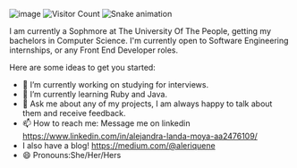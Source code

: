 ![image](https://user-images.githubusercontent.com/98127121/228988522-6edbdba6-cd89-46f4-b0ea-bc2c31eab090.png)
                   ![Visitor Count](https://profile-counter.glitch.me/{aleLanda-rq}/count.svg)
![Snake animation](https://github.com/aleLanda-rq/aleLanda-rq/blob/output/github-contribution-grid-snake.svg)



 I am currently a Sophmore at The University Of The People, getting my bachelors in Computer Science. 
 I'm currently open to Software Engineering internships, or any Front End Developer roles.

Here are some ideas to get you started:

- 🔭 I’m currently working on studying for interviews.
- 🌱 I’m currently learning Ruby and Java.
- 💬 Ask me about any of my projects, I am always happy to talk about them and receive feedback.
- 📫 How to reach me: Message me on linkedin https://www.linkedin.com/in/alejandra-landa-moya-aa2476109/
- I also have a blog! https://medium.com/@aleriquene
- 😄 Pronouns:She/Her/Hers



<!--
**aleLanda-rq/aleLanda-rq** is a ✨ _special_ ✨ repository because its `README.md` (this file) appears on your GitHub profile.



-->
